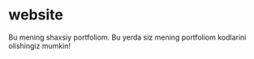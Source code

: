 # website
 
Bu mening shaxsiy portfoliom. Bu yerda siz mening portfoliom kodlarini olishingiz mumkin!
